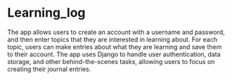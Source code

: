 # Learning_log

The app allows users to create an account with a username and password, and then enter topics that they are interested in learning about. For each topic, users can make entries about what they are learning and save them to their account. The app uses Django to handle user authentication, data storage, and other behind-the-scenes tasks, allowing users to focus on creating their journal entries.
